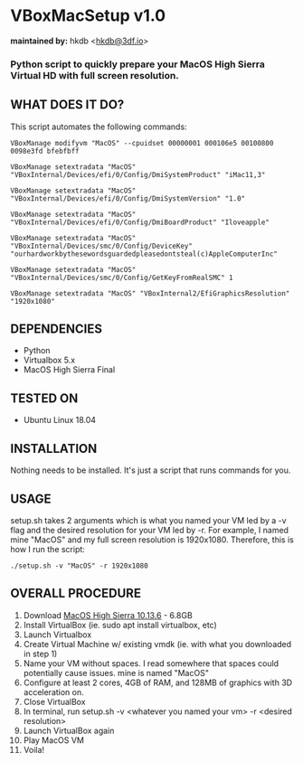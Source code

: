 # VBoxMacSetup v1.0
**maintained by:** hkdb \<hkdb@3df.io\><br />

### Python script to quickly prepare your MacOS High Sierra Virtual HD with full screen resolution.

## WHAT DOES IT DO?

This script automates the following commands:

```
VBoxManage modifyvm "MacOS" --cpuidset 00000001 000106e5 00100800 0098e3fd bfebfbff

VBoxManage setextradata "MacOS" "VBoxInternal/Devices/efi/0/Config/DmiSystemProduct" "iMac11,3"

VBoxManage setextradata "MacOS" "VBoxInternal/Devices/efi/0/Config/DmiSystemVersion" "1.0"

VBoxManage setextradata "MacOS" "VBoxInternal/Devices/efi/0/Config/DmiBoardProduct" "Iloveapple"

VBoxManage setextradata "MacOS" "VBoxInternal/Devices/smc/0/Config/DeviceKey" "ourhardworkbythesewordsguardedpleasedontsteal(c)AppleComputerInc"

VBoxManage setextradata "MacOS" "VBoxInternal/Devices/smc/0/Config/GetKeyFromRealSMC" 1

VBoxManage setextradata "MacOS" "VBoxInternal2/EfiGraphicsResolution" "1920x1080"

```

## DEPENDENCIES

- Python
- Virtualbox 5.x
- MacOS High Sierra Final

## TESTED ON

- Ubuntu Linux 18.04

## INSTALLATION

Nothing needs to be installed. It's just a script that runs commands for you.

## USAGE

setup.sh takes 2 arguments which is what you named your VM led by a -v flag and the desired resolution for your VM led by -r. For example, I named mine "MacOS" and my full screen resolution is 1920x1080. Therefore, this is how I run the script:

```
./setup.sh -v "MacOS" -r 1920x1080
```

## OVERALL PROCEDURE

1. Download [MacOS High Sierra 10.13.6](https://drive.google.com/drive/folders/1CttWjm0dENwIBRUXk1no6S18eOdbnVVU) - 6.8GB
2. Install VirtualBox (ie. sudo apt install virtualbox, etc)
3. Launch Virtualbox
4. Create Virtual Machine w/ existing vmdk (ie. with what you downloaded in step 1)
5. Name your VM without spaces. I read somewhere that spaces could potentially cause issues. mine is named "MacOS"
6. Configure at least 2 cores, 4GB of RAM, and 128MB of graphics with 3D acceleration on.
7. Close VirtualBox
8. In terminal, run setup.sh -v \<whatever you named your vm> -r \<desired resolution>
9. Launch VirtualBox again
10. Play MacOS VM
11. Voila!